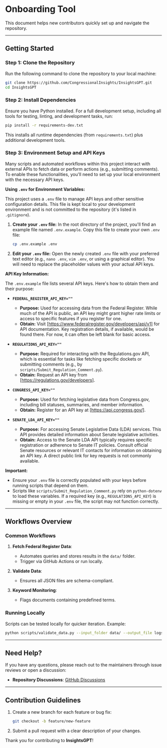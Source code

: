 
# Onboarding Tool

This document helps new contributors quickly set up and navigate the repository.

---

## Getting Started

### Step 1: Clone the Repository
Run the following command to clone the repository to your local machine:
```bash
git clone https://github.com/CongressionalInsights/InsightsGPT.git
cd InsightsGPT
```

### Step 2: Install Dependencies
Ensure you have Python installed. For a full development setup, including all tools for testing, linting, and development tasks, run:
```bash
pip install -r requirements-dev.txt
```
This installs all runtime dependencies (from `requirements.txt`) plus additional development tools.

### Step 3: Environment Setup and API Keys

Many scripts and automated workflows within this project interact with external APIs to fetch data or perform actions (e.g., submitting comments). To enable these functionalities, you'll need to set up your local environment with the necessary API keys.

**Using `.env` for Environment Variables:**

This project uses a `.env` file to manage API keys and other sensitive configuration details. This file is kept local to your development environment and is not committed to the repository (it's listed in `.gitignore`).

1.  **Create your `.env` file:**
    In the root directory of the project, you'll find an example file named `.env.example`. Copy this file to create your own `.env` file:
    ```bash
    cp .env.example .env
    ```

2.  **Edit your `.env` file:**
    Open the newly created `.env` file with your preferred text editor (e.g., `nano .env`, `vim .env`, or using a graphical editor). You will need to replace the placeholder values with your actual API keys.

**API Key Information:**

The `.env.example` file lists several API keys. Here's how to obtain them and their purpose:

*   **`FEDERAL_REGISTER_API_KEY=""`**
    *   **Purpose:** Used for accessing data from the Federal Register. While much of the API is public, an API key might grant higher rate limits or access to specific features if you register for one.
    *   **Obtain:** Visit [https://www.federalregister.gov/developers/api/v1] for API documentation. Key registration details, if available, would be found there. For now, it can often be left blank for basic access.

*   **`REGULATIONS_API_KEY=""`**
    *   **Purpose:** Required for interacting with the Regulations.gov API, which is essential for tasks like fetching specific dockets or submitting comments (e.g., by `scripts/Submit_Regulation_Comment.py`).
    *   **Obtain:** Request an API key from [https://regulations.gov/developers].

*   **`CONGRESS_API_KEY=""`**
    *   **Purpose:** Used for fetching legislative data from Congress.gov, including bill statuses, summaries, and member information.
    *   **Obtain:** Register for an API key at [https://api.congress.gov/].

*   **`SENATE_LDA_API_KEY=""`**
    *   **Purpose:** For accessing Senate Legislative Data (LDA) services. This API provides detailed information about Senate legislative activities.
    *   **Obtain:** Access to the Senate LDA API typically requires specific registration or adherence to Senate IT policies. Consult official Senate resources or relevant IT contacts for information on obtaining an API key. A direct public link for key requests is not commonly available.

**Important:**
*   Ensure your `.env` file is correctly populated with your keys before running scripts that depend on them.
*   Scripts like `scripts/Submit_Regulation_Comment.py` rely on `python-dotenv` to load these variables. If a required key (e.g., `REGULATIONS_API_KEY`) is missing or empty in your `.env` file, the script may not function correctly.

---

## Workflows Overview

### Common Workflows
1. **Fetch Federal Register Data**:
   - Automates queries and stores results in the `data/` folder.
   - Trigger via GitHub Actions or run locally.

2. **Validate Data**:
   - Ensures all JSON files are schema-compliant.

3. **Keyword Monitoring**:
   - Flags documents containing predefined terms.

### Running Locally
Scripts can be tested locally for quicker iteration. Example:
```bash
python scripts/validate_data.py --input_folder data/ --output_file logs/validation_results.json
```

---

## Need Help?

If you have any questions, please reach out to the maintainers through issue reviews or open a discussion:
- **Repository Discussions**: [GitHub Discussions](https://github.com/CongressionalInsights/InsightsGPT/discussions)

---

## Contribution Guidelines
1. Create a new branch for each feature or bug fix:
   ```bash
   git checkout -b feature/new-feature
   ```
2. Submit a pull request with a clear description of your changes.

Thank you for contributing to **InsightsGPT**!
